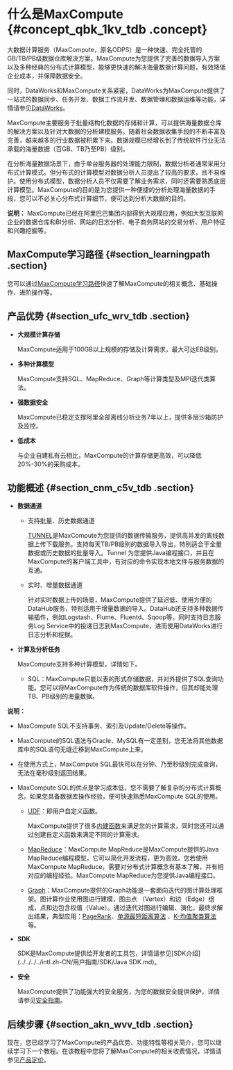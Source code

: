 # 什么是MaxCompute {#concept_qbk_1kv_tdb .concept}

大数据计算服务（MaxCompute，原名ODPS）是一种快速、完全托管的GB/TB/PB级数据仓库解决方案。MaxCompute为您提供了完善的数据导入方案以及多种经典的分布式计算模型，能够更快速的解决海量数据计算问题，有效降低企业成本，并保障数据安全。

同时，DataWorks和MaxCompute关系紧密，DataWorks为MaxCompute提供了一站式的数据同步、任务开发、数据工作流开发、数据管理和数据运维等功能，详情请参见[DataWorks](https://www.alibabacloud.com/help/doc-detail/30256.htm)。

MaxCompute主要服务于批量结构化数据的存储和计算，可以提供海量数据仓库的解决方案以及针对大数据的分析建模服务。随着社会数据收集手段的不断丰富及完善，越来越多的行业数据被积累下来。数据规模已经增长到了传统软件行业无法承载的海量数据（百GB、TB乃至PB）级别。

在分析海量数据场景下，由于单台服务器的处理能力限制，数据分析者通常采用分布式计算模式。但分布式的计算模型对数据分析人员提出了较高的要求，且不易维护。使用分布式模型，数据分析人员不仅需要了解业务需求，同时还需要熟悉底层计算模型。MaxCompute的目的是为您提供一种便捷的分析处理海量数据的手段，您可以不必关心分布式计算细节，便可达到分析大数据的目的。

**说明：** MaxCompute已经在阿里巴巴集团内部得到大规模应用，例如大型互联网企业的数据仓库和BI分析、网站的日志分析、电子商务网站的交易分析、用户特征和兴趣挖掘等。

## MaxCompute学习路径 {#section_learningpath .section}

您可以通过[MaxCompute学习路径](https://www.alibabacloud.com/getting-started/learningpath/maxcompute)快速了解MaxCompute的相关概念、基础操作、进阶操作等。

## 产品优势 {#section_ufc_wrv_tdb .section}

-   **大规模计算存储**

    MaxCompute适用于100GB以上规模的存储及计算需求，最大可达EB级别。

-   **多种计算模型**

    MaxCompute支持SQL、MapReduce、Graph等计算类型及MPI迭代类算法。

-   **强数据安全**

    MaxCompute已稳定支撑阿里全部离线分析业务7年以上，提供多层沙箱防护及监控。

-   **低成本**

    与企业自建私有云相比，MaxCompute的计算存储更高效，可以降低20%-30%的采购成本。


## 功能概述 {#section_cnm_c5v_tdb .section}

-   **数据通道**
    -   支持批量、历史数据通道

        [TUNNEL](../../../../intl.zh-CN/用户指南/数据上传下载/批量数据通道SDK介绍/批量数据通道概要.md)是MaxCompute为您提供的数据传输服务，提供高并发的离线数据上传下载服务。支持每天TB/PB级别的数据导入导出，特别适合于全量数据或历史数据的批量导入。Tunnel 为您提供Java编程接口，并且在MaxCompute的客户端工具中，有对应的命令实现本地文件与服务数据的互通。

    -   实时、增量数据通道

        针对实时数据上传的场景，MaxCompute提供了延迟低、使用方便的DataHub服务，特别适用于增量数据的导入。DataHub还支持多种数据传输插件，例如Logstash、Flume、Fluentd、Sqoop等，同时支持日志服务Log Service中的投递日志到MaxCompute，进而使用DataWorks进行日志分析和挖掘。

-   **计算及分析任务**

    MaxCompute支持多种计算模型，详情如下。

    -   SQL：MaxCompute只能以表的形式存储数据，并对外提供了SQL查询功能。您可以将MaxCompute作为传统的数据库软件操作，但其却能处理TB、PB级别的海量数据。

**说明：** 

-   MaxCompute SQL不支持事务、索引及Update/Delete等操作。
-   MaxCompute的SQL语法与Oracle、MySQL有一定差别，您无法将其他数据库中的SQL语句无缝迁移到MaxCompute上来。
-   在使用方式上，MaxCompute SQL最快可以在分钟、乃至秒级别完成查询，无法在毫秒级别返回结果。
-   MaxCompute SQL的优点是学习成本低，您不需要了解复杂的分布式计算概念。如果您具备数据库操作经验，便可快速熟悉MaxCompute SQL的使用。
    -   [UDF](../../../../intl.zh-CN/用户指南/SQL/UDF/UDF概述.md)：即用户自定义函数。

        MaxCompute提供了很多[内建函数](../../../../intl.zh-CN/用户指南/SQL/内建函数/日期函数.md)来满足您的计算需求，同时您还可以通过创建自定义函数来满足不同的计算需求。

    -   [MapReduce](../../../../intl.zh-CN/用户指南/MapReduce/概要/MapReduce概述.md)：MaxCompute MapReduce是MaxCompute提供的Java MapReduce编程模型，它可以简化开发流程，更为高效。您若使用MaxCompute MapReduce，需要对分布式计算概念有基本了解，并有相对应的编程经验。MaxCompute MapReduce为您提供Java编程接口。
    -   [Graph](../../../../intl.zh-CN/用户指南/图模型/图模型概述.md)：MaxCompute提供的Graph功能是一套面向迭代的图计算处理框架。图计算作业使用图进行建模，图由点 （Vertex）和边（Edge）组成，点和边包含权值（Value）。通过迭代对图进行编辑、演化，最终求解出结果，典型应用：[PageRank](../../../../intl.zh-CN/用户指南/图模型/示例程序/PageRank.md)、[单源最短距离算法](../../../../intl.zh-CN/用户指南/图模型/示例程序/单源最短距离.md) 、[K-均值聚类算法](../../../../intl.zh-CN/用户指南/图模型/示例程序/K-均值聚类.md)等。
-   **SDK**

    SDK是MaxCompute提供给开发者的工具包，详情请参见[SDK介绍](../../../../intl.zh-CN/用户指南/SDK/Java SDK.md)。

-   **安全**

    MaxCompute提供了功能强大的安全服务，为您的数据安全提供保护，详情请参见[安全指南](../../../../intl.zh-CN/用户指南/安全指南/目标用户.md)。


## 后续步骤 {#section_akn_wvv_tdb .section}

现在，您已经学习了MaxCompute的产品优势、功能特性等相关简介，您可以继续学习下一个教程。在该教程中您将了解MaxCompute的相关收费情况，详情请参见[产品定价](https://www.alibabacloud.com/help/doc-detail/74873.htm)。

